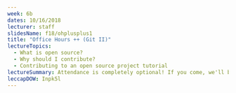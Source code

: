 ```yaml
---
week: 6b
dates: 10/16/2018
lecturer: staff
slidesName: f18/ohplusplus1
title: "Office Hours ++ (Git II)"
lectureTopics:
  - What is open source?
  - Why should I contribute?
  - Contributing to an open source project tutorial
lectureSummary: Attendance is completely optional! If you come, we'll be helping you through Advanced Homework 6 and covering some additional Git related awesomeness.
leccapDOW: Inpk5l
---
```

